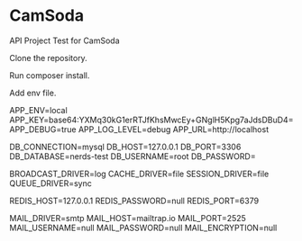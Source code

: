 # CamSoda
API Project Test for CamSoda

Clone the repository.

Run composer install.

Add env file.

APP_ENV=local
APP_KEY=base64:YXMq30kG1erRTJfKhsMwcEy+GNglH5Kpg7aJdsDBuD4=
APP_DEBUG=true
APP_LOG_LEVEL=debug
APP_URL=http://localhost

DB_CONNECTION=mysql
DB_HOST=127.0.0.1
DB_PORT=3306
DB_DATABASE=nerds-test
DB_USERNAME=root
DB_PASSWORD=

BROADCAST_DRIVER=log
CACHE_DRIVER=file
SESSION_DRIVER=file
QUEUE_DRIVER=sync

REDIS_HOST=127.0.0.1
REDIS_PASSWORD=null
REDIS_PORT=6379

MAIL_DRIVER=smtp
MAIL_HOST=mailtrap.io
MAIL_PORT=2525
MAIL_USERNAME=null
MAIL_PASSWORD=null
MAIL_ENCRYPTION=null